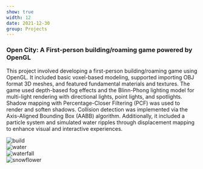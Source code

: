 ```yaml
---
show: true
width: 12
date: 2021-12-30
group: Projects
---
```


<div class="p-3">
  <h3 class="mt-3">Open City: A First-person building/roaming game powered by OpenGL</h3>
  <p>
    This project involved developing a first-person building/roaming game using OpenGL. It included basic voxel-based modeling, supported importing OBJ format 3D meshes, and featured fundamental materials and textures. The game used depth-based fog effects and the Blinn-Phong lighting model for multi-light rendering with directional lights, point lights, and spotlights. Shadow mapping with Percentage-Closer Filtering (PCF) was used to render and soften shadows. Collision detection was implemented via the Axis-Aligned Bounding Box (AABB) algorithm. Additionally, it included a particle system and simulated water ripples through displacement mapping to enhance visual and interactive experiences.
  </p>

  <!-- 图片展示部分 -->
  <div class="row project-images">
    <div class="col centered-img">
      <img src="{{ '/assets/images/projects/opencity/build.gif' | relative_url }}" class="w-100 rounded-sm mb-3" data-toggle="tooltip" title="build">
    </div>
    <div class="col centered-img">
      <img src="{{ '/assets/images/projects/opencity/water.gif' | relative_url }}" class="w-100 rounded-sm mb-3" data-toggle="tooltip" title="water">
    </div>
    <div class="col centered-img">
      <img src="{{ '/assets/images/projects/opencity/waterfall.gif' | relative_url }}" class="w-100 rounded-sm mb-3" data-toggle="tooltip" title="waterfall">
    </div>
    <div class="col centered-img">
      <img src="{{ '/assets/images/projects/opencity/snowflower.gif' | relative_url }}" class="w-100 rounded-sm mb-3" data-toggle="tooltip" title="snowflower">
    </div>
  </div>


</div>
